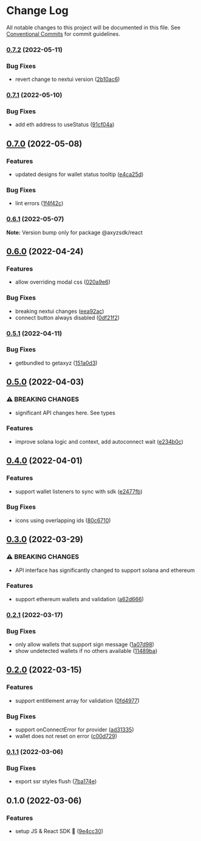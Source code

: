 # Change Log

All notable changes to this project will be documented in this file.
See [Conventional Commits](https://conventionalcommits.org) for commit guidelines.

### [0.7.2](https://github.com/get-bundled/axyz-sdk/compare/@axyzsdk/react@0.7.1...@axyzsdk/react@0.7.2) (2022-05-11)


### Bug Fixes

* revert change to nextui version ([2b10ac6](https://github.com/get-bundled/axyz-sdk/commit/2b10ac65c69a2c8611cf9ec7dc542c843286beb4))



### [0.7.1](https://github.com/get-bundled/axyz-sdk/compare/@axyzsdk/react@0.7.0...@axyzsdk/react@0.7.1) (2022-05-10)


### Bug Fixes

* add eth address to useStatus ([91cf04a](https://github.com/get-bundled/axyz-sdk/commit/91cf04a05eed912dd8a94e90cf2ed5c268382d5a))



## [0.7.0](https://github.com/get-bundled/axyz-sdk/compare/@axyzsdk/react@0.6.1...@axyzsdk/react@0.7.0) (2022-05-08)


### Features

* updated designs for wallet status tooltip ([e4ca25d](https://github.com/get-bundled/axyz-sdk/commit/e4ca25d352af0c240d38825f2b5b5e4634b7f8c2))


### Bug Fixes

* lint errors ([1f4f42c](https://github.com/get-bundled/axyz-sdk/commit/1f4f42cb0bcb11388ec5d11524f0fdc43398df6f))



### [0.6.1](https://github.com/get-bundled/axyz-sdk/compare/@axyzsdk/react@0.6.0...@axyzsdk/react@0.6.1) (2022-05-07)

**Note:** Version bump only for package @axyzsdk/react





## [0.6.0](https://github.com/get-bundled/axyz-sdk/compare/@axyzsdk/react@0.5.1...@axyzsdk/react@0.6.0) (2022-04-24)


### Features

* allow overriding modal css ([020a9e6](https://github.com/get-bundled/axyz-sdk/commit/020a9e61592f3ef6f5ace2bab75ef1aae226fc29))


### Bug Fixes

* breaking nextui changes ([eea92ac](https://github.com/get-bundled/axyz-sdk/commit/eea92ac817bf8b59f3c90aec56e5002ff09f0279))
* connect button always disabled ([0df21f2](https://github.com/get-bundled/axyz-sdk/commit/0df21f23b6b36386a6f472a86ba1a547ecc02b82))



### [0.5.1](https://github.com/get-bundled/axyz-sdk/compare/@axyzsdk/react@0.5.0...@axyzsdk/react@0.5.1) (2022-04-11)


### Bug Fixes

* getbundled to getaxyz ([151a0d3](https://github.com/get-bundled/axyz-sdk/commit/151a0d393651bfe5afdfa72ba6d10a9e4e1379f2))



## [0.5.0](https://github.com/get-bundled/axyz-sdk/compare/@axyzsdk/react@0.4.0...@axyzsdk/react@0.5.0) (2022-04-03)


### ⚠ BREAKING CHANGES

* significant API changes here. See types

### Features

* improve solana logic and context, add autoconnect wait ([e234b0c](https://github.com/get-bundled/axyz-sdk/commit/e234b0cbe319d7b4ba5bd29c5361dc1d6622d326))



## [0.4.0](https://github.com/get-bundled/axyz-sdk/compare/@axyzsdk/react@0.3.0...@axyzsdk/react@0.4.0) (2022-04-01)


### Features

* support wallet listeners to sync with sdk ([e2477fb](https://github.com/get-bundled/axyz-sdk/commit/e2477fbe868dcfc7a740f8dd53b54529dfa3da7c))


### Bug Fixes

* icons using overlapping ids ([80c6710](https://github.com/get-bundled/axyz-sdk/commit/80c67105cf548a41747ef7724783c41b4413cefd))



## [0.3.0](https://github.com/get-bundled/axyz-sdk/compare/@axyzsdk/react@0.2.1...@axyzsdk/react@0.3.0) (2022-03-29)


### ⚠ BREAKING CHANGES

* API interface has significantly changed to support solana and ethereum

### Features

* support ethereum wallets and validation ([a62d666](https://github.com/get-bundled/axyz-sdk/commit/a62d6660ecf93cba74091d938096c6aa10aa6d96))



### [0.2.1](https://github.com/get-bundled/axyz-sdk/compare/@axyzsdk/react@0.2.0...@axyzsdk/react@0.2.1) (2022-03-17)


### Bug Fixes

* only allow wallets that support sign message ([1a07d98](https://github.com/get-bundled/axyz-sdk/commit/1a07d98038ae7ccd17564db0ac63f11064eefe5d))
* show undetected wallets if no others available ([11489ba](https://github.com/get-bundled/axyz-sdk/commit/11489ba6854150ce74b0e62bfd7cda12e5e824ec))



## [0.2.0](https://github.com/get-bundled/axyz-sdk/compare/@axyzsdk/react@0.1.1...@axyzsdk/react@0.2.0) (2022-03-15)


### Features

* support entitlement array for validation ([0fd4977](https://github.com/get-bundled/axyz-sdk/commit/0fd497792130bfa160dceb74bb3aef43177acc90))


### Bug Fixes

* support onConnectError for provider ([ad31335](https://github.com/get-bundled/axyz-sdk/commit/ad3133546a418b1e8b7d9c2309dc4db6a780ae13))
* wallet does not reset on error ([c00d729](https://github.com/get-bundled/axyz-sdk/commit/c00d72987b50e81bb9fc213068f242d969fdbd39))



### [0.1.1](https://github.com/get-bundled/axyz-sdk/compare/@axyzsdk/react@0.1.0...@axyzsdk/react@0.1.1) (2022-03-06)


### Bug Fixes

* export ssr styles flush ([7ba174e](https://github.com/get-bundled/axyz-sdk/commit/7ba174ed22647406ad412289a4a659ba576acfec))



## 0.1.0 (2022-03-06)


### Features

* setup JS & React SDK :sunrise: ([9e4cc30](https://github.com/get-bundled/axyz-sdk/commit/9e4cc3072840e179c9b5047c62b39444bf5c5c20))
